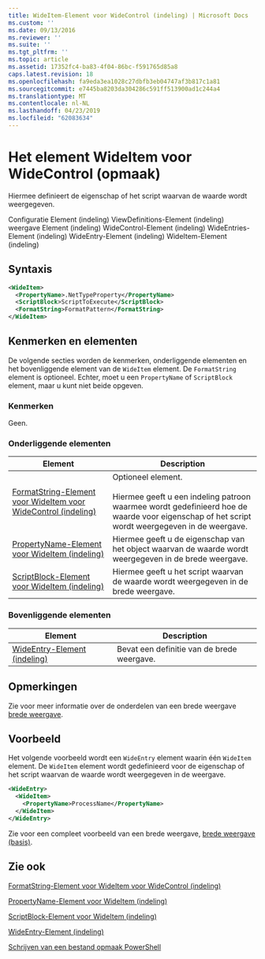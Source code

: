 ```yaml
---
title: WideItem-Element voor WideControl (indeling) | Microsoft Docs
ms.custom: ''
ms.date: 09/13/2016
ms.reviewer: ''
ms.suite: ''
ms.tgt_pltfrm: ''
ms.topic: article
ms.assetid: 17352fc4-ba83-4f04-86bc-f591765d85a8
caps.latest.revision: 18
ms.openlocfilehash: fa9eda3ea1028c27dbfb3eb04747af3b817c1a81
ms.sourcegitcommit: e7445ba8203da304286c591ff513900ad1c244a4
ms.translationtype: MT
ms.contentlocale: nl-NL
ms.lasthandoff: 04/23/2019
ms.locfileid: "62083634"
---
```

# <a name="wideitem-element-for-widecontrol-format"></a>Het element WideItem voor WideControl (opmaak)

Hiermee definieert de eigenschap of het script waarvan de waarde wordt weergegeven.

Configuratie Element (indeling) ViewDefinitions-Element (indeling) weergave Element (indeling) WideControl-Element (indeling) WideEntries-Element (indeling) WideEntry-Element (indeling) WideItem-Element (indeling)

## <a name="syntax"></a>Syntaxis

```xml
<WideItem>
  <PropertyName>.NetTypeProperty</PropertyName>
  <ScriptBlock>ScriptToExecute</ScriptBlock>
  <FormatString>FormatPattern</FormatString>
</WideItem>
```

## <a name="attributes-and-elements"></a>Kenmerken en elementen

De volgende secties worden de kenmerken, onderliggende elementen en het bovenliggende element van de `WideItem` element. De `FormatString` element is optioneel. Echter, moet u een `PropertyName` of `ScriptBlock` element, maar u kunt niet beide opgeven.

### <a name="attributes"></a>Kenmerken

Geen.

### <a name="child-elements"></a>Onderliggende elementen

|Element|Description|
|-------------|-----------------|
|[FormatString-Element voor WideItem voor WideControl (indeling)](./formatstring-element-for-wideitem-for-widecontrol-format.md)|Optioneel element.<br /><br /> Hiermee geeft u een indeling patroon waarmee wordt gedefinieerd hoe de waarde voor eigenschap of het script wordt weergegeven in de weergave.|
|[PropertyName-Element voor WideItem (indeling)](./propertyname-element-for-wideitem-for-widecontrol-format.md)|Hiermee geeft u de eigenschap van het object waarvan de waarde wordt weergegeven in de brede weergave.|
|[ScriptBlock-Element voor WideItem (indeling)](./scriptblock-element-for-wideitem-for-widecontrol-format.md)|Hiermee geeft u het script waarvan de waarde wordt weergegeven in de brede weergave.|

### <a name="parent-elements"></a>Bovenliggende elementen

|Element|Description|
|-------------|-----------------|
|[WideEntry-Element (indeling)](./wideentry-element-for-widecontrol-format.md)|Bevat een definitie van de brede weergave.|

## <a name="remarks"></a>Opmerkingen

Zie voor meer informatie over de onderdelen van een brede weergave [brede weergave](./creating-a-wide-view.md).

## <a name="example"></a>Voorbeeld

Het volgende voorbeeld wordt een `WideEntry` element waarin één `WideItem` element. De `WideItem` element wordt gedefinieerd voor de eigenschap of het script waarvan de waarde wordt weergegeven in de weergave.

```xml
<WideEntry>
  <WideItem>
    <PropertyName>ProcessName</PropertyName>
  </WideItem>
</WideEntry>
```

Zie voor een compleet voorbeeld van een brede weergave, [brede weergave (basis)](./wide-view-basic.md).

## <a name="see-also"></a>Zie ook

[FormatString-Element voor WideItem voor WideControl (indeling)](./formatstring-element-for-wideitem-for-widecontrol-format.md)

[PropertyName-Element voor WideItem (indeling)](./propertyname-element-for-wideitem-for-widecontrol-format.md)

[ScriptBlock-Element voor WideItem (indeling)](./scriptblock-element-for-wideitem-for-widecontrol-format.md)

[WideEntry-Element (indeling)](./wideentry-element-for-widecontrol-format.md)

[Schrijven van een bestand opmaak PowerShell](./writing-a-powershell-formatting-file.md)
